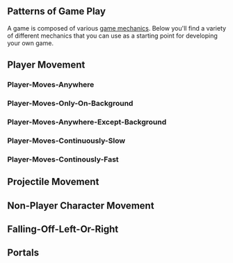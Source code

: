 ## Patterns of Game Play

A game is composed of various [game mechanics](mechanics). Below you'll find
a variety of different mechanics that you can use as a starting point for 
developing your own game.

## Player Movement

### Player-Moves-Anywhere

### Player-Moves-Only-On-Background

### Player-Moves-Anywhere-Except-Background

### Player-Moves-Continuously-Slow

### Player-Moves-Continously-Fast


## Projectile Movement


## Non-Player Character Movement

## Falling-Off-Left-Or-Right



## Portals
